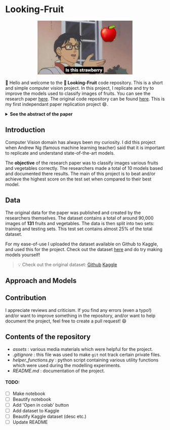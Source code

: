 # Looking-Fruit

<p align="center">
    <img width=300 height=170 src="assets/meme.jpeg">
</p>

:wave: Hello and welcome to the **:apple: Looking-Fruit** code repository. This is a short and simple computer vision project. In this project, I replicate and try to improve the models used to classify images of fruits. You can see the research paper [here](https://www.researchgate.net/publication/321475443_Fruit_recognition_from_images_using_deep_learning). The original code repository can be found [here](https://github.com/Horea94/Fruit-Images-Dataset). This is my first independant paper replication project :smile:.

<details>
  <summary markdown="span"><strong>See the abstract of the paper</strong></summary>
    In this paper we introduce a new, high-quality, dataset of images
containing fruits. We also present the results of some numerical experiment for training a neural network to detect fruits. We discuss the
reason why we chose to use fruits in this project by proposing a few
applications that could use such classifier.
</details>

## Introduction

Computer Vision domain has always been my curiosity. I did this project when Andrew Ng (famous machine learning teacher) said that it is important to replicate and understand state-of-the-art models.

The **objective** of the research paper was to classify images various fruits and vegetables correctly. The researchers made a total of 10 models based and documented there results. The main of this project is to beat and/or achieve the highest score on the test set when compared to their best model.

## Data

The original data for the paper was published and created by the researchers themselves. The dataset contains a total of around 90,000 images of **131** fruits and vegetables. The data is then split into two sets: training and testing sets. This test set contains almost 25% of the total dataset.

For my ease-of-use I uploaded the dataset available on Github to Kaggle, and used this for the project. Check out the dataset [here](https://www.kaggle.com/datasets/ishandandekar/fruitimagedataset) and do try making models yourself!

> :bulb: Check out the original dataset: [Github](https://github.com/Horea94/Fruit-Images-Dataset) [Kaggle](https://www.kaggle.com/datasets/moltean/fruits)

## Approach and Models

## Contribution

I appreciate reviews and criticism. If you find any errors (even a typo!) and/or want to improve something in the repository, and/or want to help document the project, feel free to create a pull request! :smile:

## Contents of the repository

- _assets_ : various media materials which were helpful for the project.
- _.gitignore_ : this file was used to make `git` not track certain private files.
- _helper_functions.py_ : python script containing various utility functions which were used during the modelling experiments.
- _README.md_ : documentation of the project.

#### TODO:

- [ ] Make notebook
- [ ] Beautify notebook
- [ ] Add 'Open in colab' button
- [ ] Add dataset to Kaggle
- [ ] Beautify Kaggle dataset (desc etc.)
- [ ] Update README
